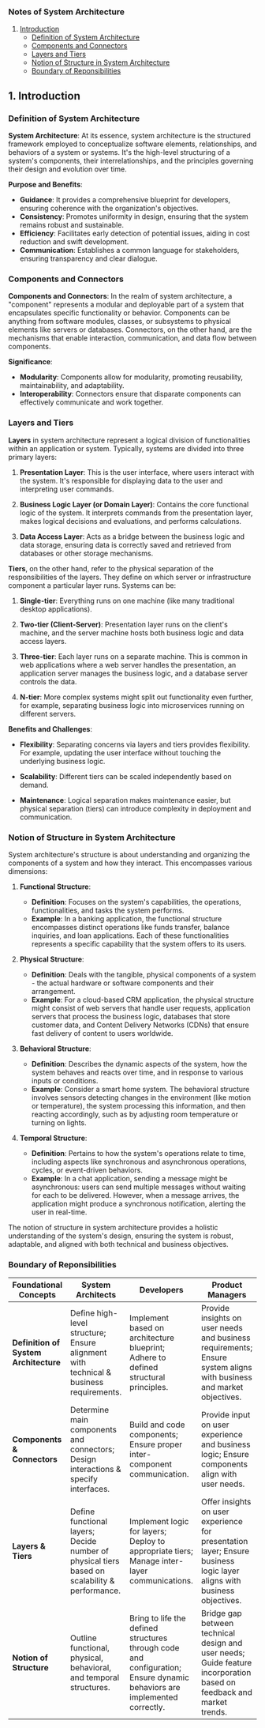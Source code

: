 ### **Notes of System Architecture**

1. [Introduction]()
   - [Definition of System Architecture]()
   - [Components and Connectors]()
   - [Layers and Tiers]()
   - [Notion of Structure in System Architecture]()
   - [Boundary of Reponsibilities]()
  
## **1. Introduction**
### Definition of System Architecture

**System Architecture**: At its essence, system architecture is the structured framework employed to conceptualize software elements, relationships, and behaviors of a system or systems. It's the high-level structuring of a system's components, their interrelationships, and the principles governing their design and evolution over time.

**Purpose and Benefits**:
- **Guidance**: It provides a comprehensive blueprint for developers, ensuring coherence with the organization's objectives.
- **Consistency**: Promotes uniformity in design, ensuring that the system remains robust and sustainable.
- **Efficiency**: Facilitates early detection of potential issues, aiding in cost reduction and swift development.
- **Communication**: Establishes a common language for stakeholders, ensuring transparency and clear dialogue.

### Components and Connectors

**Components and Connectors**: In the realm of system architecture, a "component" represents a modular and deployable part of a system that encapsulates specific functionality or behavior. Components can be anything from software modules, classes, or subsystems to physical elements like servers or databases. Connectors, on the other hand, are the mechanisms that enable interaction, communication, and data flow between components.

**Significance**:
- **Modularity**: Components allow for modularity, promoting reusability, maintainability, and adaptability.
- **Interoperability**: Connectors ensure that disparate components can effectively communicate and work together.

### Layers and Tiers

**Layers** in system architecture represent a logical division of functionalities within an application or system. Typically, systems are divided into three primary layers:

1. **Presentation Layer**: This is the user interface, where users interact with the system. It's responsible for displaying data to the user and interpreting user commands.

2. **Business Logic Layer (or Domain Layer)**: Contains the core functional logic of the system. It interprets commands from the presentation layer, makes logical decisions and evaluations, and performs calculations. 

3. **Data Access Layer**: Acts as a bridge between the business logic and data storage, ensuring data is correctly saved and retrieved from databases or other storage mechanisms.

**Tiers**, on the other hand, refer to the physical separation of the responsibilities of the layers. They define on which server or infrastructure component a particular layer runs. Systems can be:

1. **Single-tier**: Everything runs on one machine (like many traditional desktop applications).
   
2. **Two-tier (Client-Server)**: Presentation layer runs on the client's machine, and the server machine hosts both business logic and data access layers.

3. **Three-tier**: Each layer runs on a separate machine. This is common in web applications where a web server handles the presentation, an application server manages the business logic, and a database server controls the data.

4. **N-tier**: More complex systems might split out functionality even further, for example, separating business logic into microservices running on different servers.

**Benefits and Challenges**:

- **Flexibility**: Separating concerns via layers and tiers provides flexibility. For example, updating the user interface without touching the underlying business logic.
  
- **Scalability**: Different tiers can be scaled independently based on demand.
  
- **Maintenance**: Logical separation makes maintenance easier, but physical separation (tiers) can introduce complexity in deployment and communication.

### Notion of Structure in System Architecture

System architecture's structure is about understanding and organizing the components of a system and how they interact. This encompasses various dimensions:

1. **Functional Structure**:
   - **Definition**: Focuses on the system's capabilities, the operations, functionalities, and tasks the system performs.
   - **Example**: In a banking application, the functional structure encompasses distinct operations like funds transfer, balance inquiries, and loan applications. Each of these functionalities represents a specific capability that the system offers to its users.

2. **Physical Structure**:
   - **Definition**: Deals with the tangible, physical components of a system - the actual hardware or software components and their arrangement.
   - **Example**: For a cloud-based CRM application, the physical structure might consist of web servers that handle user requests, application servers that process the business logic, databases that store customer data, and Content Delivery Networks (CDNs) that ensure fast delivery of content to users worldwide.

3. **Behavioral Structure**:
   - **Definition**: Describes the dynamic aspects of the system, how the system behaves and reacts over time, and in response to various inputs or conditions.
   - **Example**: Consider a smart home system. The behavioral structure involves sensors detecting changes in the environment (like motion or temperature), the system processing this information, and then reacting accordingly, such as by adjusting room temperature or turning on lights.

4. **Temporal Structure**:
   - **Definition**: Pertains to how the system's operations relate to time, including aspects like synchronous and asynchronous operations, cycles, or event-driven behaviors.
   - **Example**: In a chat application, sending a message might be asynchronous: users can send multiple messages without waiting for each to be delivered. However, when a message arrives, the application might produce a synchronous notification, alerting the user in real-time.

The notion of structure in system architecture provides a holistic understanding of the system's design, ensuring the system is robust, adaptable, and aligned with both technical and business objectives.

### Boundary of Reponsibilities

| **Foundational Concepts**    | **System Architects**                                                                                     | **Developers**                                                                                                           | **Product Managers**                                                                                                             |
|----------------------|--------------------------------------------------------------------------------------------|-----------------------------------------------------------------------------------------------------------------|---------------------------------------------------------------------------------------------------------------------|
| **Definition of System Architecture** | Define high-level structure; Ensure alignment with technical & business requirements.   | Implement based on architecture blueprint; Adhere to defined structural principles.                                 | Provide insights on user needs and business requirements; Ensure system aligns with business and market objectives. |
| **Components & Connectors**  | Determine main components and connectors; Design interactions & specify interfaces.     | Build and code components; Ensure proper inter-component communication.                                             | Provide input on user experience and business logic; Ensure components align with user needs.                        |
| **Layers & Tiers**            | Define functional layers; Decide number of physical tiers based on scalability & performance. | Implement logic for layers; Deploy to appropriate tiers; Manage inter-layer communications.                    | Offer insights on user experience for presentation layer; Ensure business logic layer aligns with business objectives. |
| **Notion of Structure**       | Outline functional, physical, behavioral, and temporal structures.                          | Bring to life the defined structures through code and configuration; Ensure dynamic behaviors are implemented correctly. | Bridge gap between technical design and user needs; Guide feature incorporation based on feedback and market trends.   |

